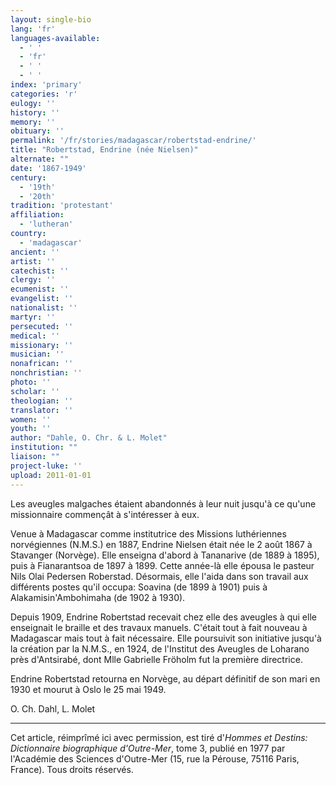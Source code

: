 ```yaml
---
layout: single-bio
lang: 'fr'
languages-available:
  - ' '
  - 'fr'
  - ' '
  - ' '
index: 'primary'
categories: 'r'
eulogy: ''
history: ''
memory: ''
obituary: ''
permalink: '/fr/stories/madagascar/robertstad-endrine/'
title: "Robertstad, Endrine (née Nielsen)"
alternate: ""
date: '1867-1949'
century:
  - '19th'
  - '20th'
tradition: 'protestant'
affiliation:
  - 'lutheran'
country:
  - 'madagascar'
ancient: ''
artist: ''
catechist: ''
clergy: ''
ecumenist: ''
evangelist: ''
nationalist: ''
martyr: ''
persecuted: ''
medical: ''
missionary: ''
musician: ''
nonafrican: ''
nonchristian: ''
photo: ''
scholar: ''
theologian: ''
translator: ''
women: ''
youth: ''
author: "Dahle, O. Chr. & L. Molet"
institution: ""
liaison: ""
project-luke: ''
upload: 2011-01-01
---
```




Les aveugles malgaches étaient abandonnés à leur nuit jusqu'à ce qu'une missionnaire commençât à s'intéresser à eux.

Venue à Madagascar comme institutrice des Missions luthériennes norvégiennes (N.M.S.) en 1887, Endrine Nielsen était née le 2 août 1867 à Stavanger (Norvège). Elle enseigna d'abord à Tananarive (de 1889 à 1895), puis à Fianarantsoa de 1897 à 1899. Cette année-là elle épousa le pasteur Nils Olai Pedersen Roberstad. Désormais, elle l'aida dans son travail aux différents postes qu'il occupa: Soavina (de 1899 à 1901) puis à Alakamisin'Ambohimaha (de 1902 à 1930).

Depuis 1909, Endrine Robertstad recevait chez elle des aveugles à qui elle enseignait le braille et des travaux manuels. C'était tout à fait nouveau à Madagascar mais tout à fait nécessaire. Elle poursuivit son initiative jusqu'à la création par la N.M.S., en 1924, de l'Institut des Aveugles de Loharano près d'Antsirabé, dont Mlle Gabrielle Fröholm fut la première directrice.

Endrine Robertstad retourna en Norvège, au départ définitif de son mari en 1930 et mourut à Oslo le 25 mai 1949.

O. Ch. Dahl, L. Molet

---

Cet article, réimprîmé ici avec permission, est tiré d'*Hommes et Destins: Dictionnaire biographique d'Outre-Mer*, tome 3, publié en 1977 par l'Académie des Sciences d'Outre-Mer (15, rue la Pérouse, 75116 Paris, France). Tous droits réservés.